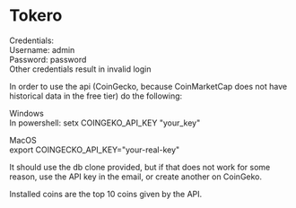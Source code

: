 # Tokero

Credentials:<br>
Username: admin<br> 
Password: password <br>
Other credentials result in invalid login<br>

In order to use the api (CoinGecko, because CoinMarketCap does not have historical data in the free tier) do the following:<br>

Windows<br>
In powershell: setx COINGEKO_API_KEY "your_key"<br>

MacOS<br>
export COINGECKO_API_KEY="your-real-key"<br>

It should use the db clone provided, but if that does not work for some reason, use the API key in the email, or create another on CoinGeko. <br>

Installed coins are the top 10 coins given by the API. <br>